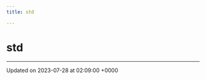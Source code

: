 ```yaml
---
title: std

---
```


# std








-------------------------------

Updated on 2023-07-28 at 02:09:00 +0000